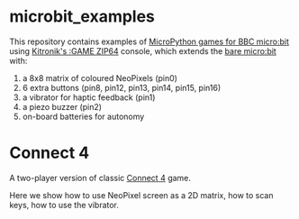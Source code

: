 # microbit_examples

This repository contains examples of [MicroPython games for BBC micro:bit](https://microbit-micropython.readthedocs.io/en/latest/tutorials/hello.html) using [Kitronik's :GAME ZIP64](https://www.kitronik.co.uk/pdf/5626-game-zip-64-microbit-datasheet.pdf) console, which extends the [bare micro:bit](https://en.wikipedia.org/wiki/Micro_Bit) with:
1. a 8x8 matrix of coloured NeoPixels (pin0)
2. 6 extra buttons (pin8, pin12, pin13, pin14, pin15, pin16)
3. a vibrator for haptic feedback (pin1)
4. a piezo buzzer (pin2)
5. on-board batteries for autonomy

# Connect 4

A two-player version of classic [Connect 4](https://en.wikipedia.org/wiki/Connect_Four) game.

Here we show how to use NeoPixel screen as a 2D matrix, how to scan keys, how to use the vibrator.

